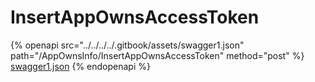 # InsertAppOwnsAccessToken

{% openapi src="../../../../.gitbook/assets/swagger1.json" path="/AppOwnsInfo/InsertAppOwnsAccessToken" method="post" %}
[swagger1.json](../../../../.gitbook/assets/swagger1.json)
{% endopenapi %}
